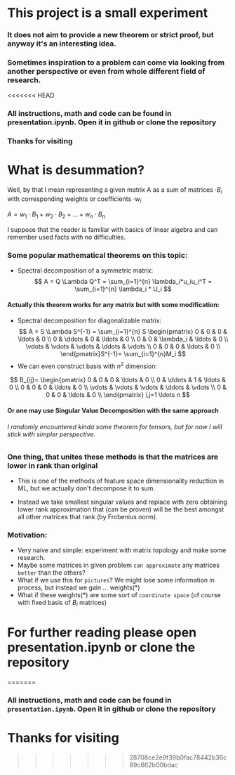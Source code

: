 # This project is a small experiment
### It does not aim to provide a new theorem or strict proof, but anyway it's an interesting idea.
### Sometimes inspiration to a problem can come via looking from another perspective or even from whole different field of research.
<<<<<<< HEAD
### All instructions, math and code can be found in presentation.ipynb. Open it in github or clone the repository
### Thanks for visiting

# What is desummation?

Well, by that I mean representing a given matrix A as a sum of matrices $\cdot B_i$ with corresponding weights or coefficients $\cdot w_i$

$A = w_1 \cdot B_1 + w_2 \cdot B_2 + \ldots + w_n \cdot B_n$

I suppose that the reader is familiar with basics of linear algebra and can remember used facts with no difficulties.

### Some popular mathematical theorems on this topic:

 - Spectral decomposition of a symmetric matrix:
$$
  A = Q \Lambda Q^T = \sum_{i=1}^{n} \lambda_i*u_iu_i^T = \sum_{i=1}^{n} \lambda_i * U_i
$$

#### Actually this theorem works for any matrix but with some modification:
- Spectral decomposition for diagonalizable matrix:
$$
   A = S \Lambda S^{-1} = \sum_{i=1}^{n} S  \begin{pmatrix}
    0 & 0 & 0 & \ldots & 0 \\
    0 & \ddots & 0 & \ldots & 0 \\
    0 & 0 & \lambda_i & \ldots & 0 \\
    \vdots & \vdots & \vdots & \ddots & \vdots \\
    0 & 0 & 0 & \ldots & 0 \\
\end{pmatrix}S^{-1}= \sum_{i=1}^{n}M_i
$$
- We can even construct basis with $n^2$ dimension:

$$
  B_{ij}= \begin{pmatrix}
    0 & 0 & 0 & \ldots & 0 \\
    0 & \ddots & 1 & \ldots & 0 \\
    0 & 0 & 0 & \ldots & 0 \\
    \vdots & \vdots & \vdots & \ddots & \vdots \\
    0 & 0 & 0 & \ldots & 0 \\
  \end{pmatrix} i,j=1 \ldots n
$$

#### Or one may use Singular Value Decomposition with the same approach

###### I randomly encountered kinda same theorem for tensors, but for now I will stick with simpler perspective.

### One thing, that unites these methods is that the matrices are lower in rank than original
 - This is one of the methods of feature space dimensionality reduction in ML, but we actually don't decompose it to sum. 
 
 - Instead we take smallest singular values and replace with zero obtaining lower rank approximation that (can be proven) will be the best amongst all other matrices that rank (by Frobenius norm).

### Motivation:
- Very naive and simple: experiment with matrix topology and make some research.
- Maybe some matrices in given problem `can approximate` any matrices `better` than the others?
- What if we use this for `pictures`? We might lose some information in process, but instead we gain $\ldots$ weights(*)
- What if these weights(*) are some sort of `coordinate space` (of course with fixed basis of $B_i$ matrices)

# For further reading please open presentation.ipynb or clone the repository
=======
### All instructions, math and code can be found in `presentation.ipynb`. Open it in github or clone the repository
# Thanks for visiting
>>>>>>> 28708ce2e9f39b0fac78442b36c89c662b00bdac
